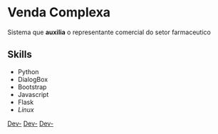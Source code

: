 # Venda Complexa

Sistema que **auxilia** o representante comercial do setor farmaceutico

## Skills

- Python
- DialogBox
- Bootstrap
- Javascript
- Flask
- *Linux*

[Dev-](https://github.com/luuchowl)
[Dev-](https://github.com/FernandoSLuz)
[Dev-](https://github.com/dtofoli1)


